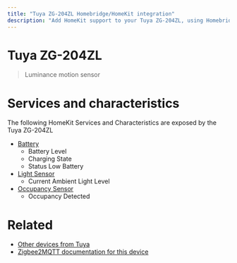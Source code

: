 ```yaml
---
title: "Tuya ZG-204ZL Homebridge/HomeKit integration"
description: "Add HomeKit support to your Tuya ZG-204ZL, using Homebridge, Zigbee2MQTT and homebridge-z2m."
---
```

<!---
This file has been GENERATED using src/docgen/docgen.ts
DO NOT EDIT THIS FILE MANUALLY!
-->
# Tuya ZG-204ZL
> Luminance motion sensor


# Services and characteristics
The following HomeKit Services and Characteristics are exposed by
the Tuya ZG-204ZL

* [Battery](../../battery.md)
  * Battery Level
  * Charging State
  * Status Low Battery
* [Light Sensor](../../sensors.md)
  * Current Ambient Light Level
* [Occupancy Sensor](../../sensors.md)
  * Occupancy Detected


# Related
* [Other devices from Tuya](../index.md#tuya)
* [Zigbee2MQTT documentation for this device](https://www.zigbee2mqtt.io/devices/ZG-204ZL.html)